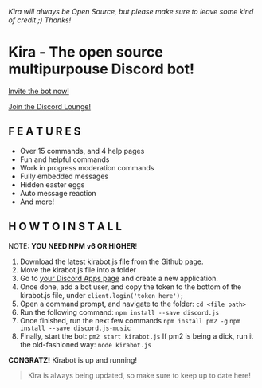*Kira will always be Open Source, but please make sure to leave some kind of credit ;) Thanks!*

# Kira - The open source multipurpouse Discord bot!
[Invite the bot now!](https://discordapp.com/oauth2/authorize?client_id=%20317566206397644801&scope=bot&permissions=8)

[Join the Discord Lounge!](https://discord.gg/udFnv9S)

## **F E A T U R E S**
- Over 15 commands, and 4 help pages
- Fun and helpful commands
- Work in progress moderation commands
- Fully embedded messages
- Hidden easter eggs
- Auto message reaction
- And more!

## **H O W   T O   I N S T A L L**
NOTE: **YOU NEED NPM v6 OR HIGHER**!
1. Download the latest kirabot.js file from the Github page.
2. Move the kirabot.js file into a folder
3. Go to [your Discord Apps page](https://discordapp.com/developers/applications/me) and create a new application.
4. Once done, add a bot user, and copy the token to the bottom of the kirabot.js file, under `client.login('token here');`
5. Open a command prompt, and navigate to the folder:
`cd <file path>`
6. Run the following command:
`npm install --save discord.js`
7. Once finished, run the next few commands
`npm install pm2 -g`
`npm install --save discord.js-music`
8. Finally, start the bot:
`pm2 start kirabot.js`
If pm2 is being a dick, run it the old-fashioned way:
`node kirabot.js`

**CONGRATZ!** Kirabot is up and running!

> Kira is always being updated, so make sure to keep up to date here!
